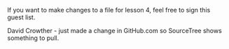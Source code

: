 If you want to make changes to a file for lesson 4, feel free to sign this guest list.

David Crowther - just made a change in GitHub.com so SourceTree shows something to pull.
